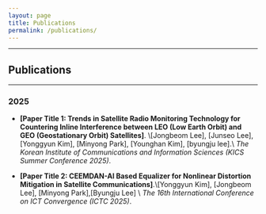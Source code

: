 ```yaml
---
layout: page
title: Publications
permalink: /publications/
---
```


---
## Publications
---
### 2025
* **[Paper Title 1: Trends in Satellite Radio Monitoring Technology for Countering Inline Interference between LEO (Low Earth Orbit) and GEO (Geostationary Orbit) Satellites]**. \\[Jongbeom Lee], [Junseo Lee], [Yonggyun Kim], [Minyong Park], [Younghan Kim], [byungju lee].\\ *The Korean Institute of Communications and Information Sciences (KICS Summer Conference 2025)*.

* **[Paper Title 2: CEEMDAN-AI Based Equalizer for Nonlinear Distortion Mitigation in Satellite Communications]**.\\[Yonggyun Kim], [Jongbeom Lee], [Minyong Park],[Byungju Lee] \\ *The 16th International Conference on ICT Convergence (ICTC 2025)*.
